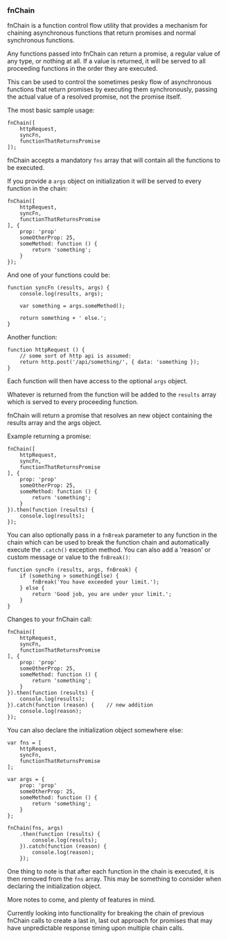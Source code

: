 ### fnChain

fnChain is a function control flow utility that provides a mechanism for chaining asynchronous functions that return promises and normal synchronous functions.

Any functions passed into fnChain can return a promise, a regular value of any type, or nothing at all. If a value is returned, it will be served to all proceeding functions in the order they are executed.

This can be used to control the sometimes pesky flow of asynchronous functions that return promises by executing them synchronously, passing the actual value of a resolved promise, not the promise itself.

The most basic sample usage:

```
fnChain([
    httpRequest,
    syncFn,
    functionThatReturnsPromise
]);
```

fnChain accepts a mandatory `fns` array that will contain all the functions to be executed.

If you provide a `args` object on initialization it will be served to every function in the chain:

```
fnChain([
    httpRequest,
    syncFn,
    functionThatReturnsPromise
], {
    prop: 'prop'
    someOtherProp: 25,
    someMethod: function () {
        return 'something';
    }
});
```

And one of your functions could be:

```
function syncFn (results, args) {
    console.log(results, args);
    
    var something = args.someMethod();
    
    return something + ' else.';
}
```

Another function:

```
function httpRequest () {
    // some sort of http api is assumed:
    return http.post('/api/something/', { data: 'something });
}
```

Each function will then have access to the optional `args` object.

Whatever is returned from the function will be added to the `results` array which is served to every proceeding function.

fnChain will return a promise that resolves an new object containing the results array and the args object.

Example returning a promise:

```
fnChain([
    httpRequest,
    syncFn,
    functionThatReturnsPromise
], {
    prop: 'prop'
    someOtherProp: 25,
    someMethod: function () {
        return 'something';
    }
}).then(function (results) {
    console.log(results);
});
```

You can also optionally pass in a `fnBreak` parameter to any function in the chain which can be used to break the function chain and automatically execute the `.catch()` exception method. You can also add a 'reason' or custom message or value to the `fnBreak()`:

```
function syncFn (results, args, fnBreak) {
    if (something > somethingElse) {
        fnBreak('You have exceeded your limit.');
    } else {
        return 'Good job, you are under your limit.';
    }
}
```

Changes to your fnChain call:

```
fnChain([
    httpRequest,
    syncFn,
    functionThatReturnsPromise
], {
    prop: 'prop'
    someOtherProp: 25,
    someMethod: function () {
        return 'something';
    }
}).then(function (results) {
    console.log(results);
}).catch(function (reason) {    // new addition
    console.log(reason);
});
```

You can also declare the initialization object somewhere else:

```
var fns = [
    httpRequest,
    syncFn,
    functionThatReturnsPromise
];

var args = {
    prop: 'prop'
    someOtherProp: 25,
    someMethod: function () {
        return 'something';
    }
};

fnChain(fns, args)
    .then(function (results) {
        console.log(results);
    }).catch(function (reason) {
        console.log(reason);
    });
```

One thing to note is that after each function in the chain is executed, it is then removed from the `fns` array. This may be something to consider when declaring the initialization object.

More notes to come, and plenty of features in mind.

Currently looking into functionality for breaking the chain of previous fnChain calls to create a last in, last out approach for promises that may have unpredictable response timing upon multiple chain calls.

